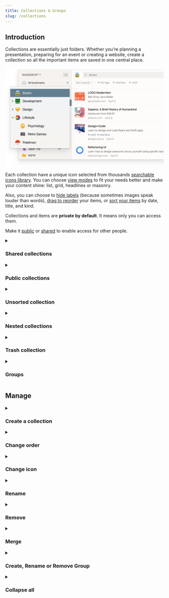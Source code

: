 ```yaml
---
title: Collections & Groups
slug: /collections
---
```


## Introduction
Collections are essentially just folders.
Whether you’re planning a presentation, preparing for an event or creating a website, create a collection so all the important items are saved in one central place.

![](./collections.jpg)

Each collection have a unique icon selected from thousands [searchable icons library](#change-icon).
You can choose [view modes](../bookmarks/index.md#appearance) to fit your needs better and make your content shine: list, grid, headlines or masonry.

Also, you can choose to [hide labels](../bookmarks/index.md#appearance) (because sometimes images speak louder than words), 
[drag to reorder](../bookmarks/index.md#sort) your items, or [sort your items](../bookmarks/index.md#sort) by date, title, and kind.

Collections and items are **private by default**.
It means only you can access them.

Make it [public](#public-collections) or [shared](#shared-collections) to enable access for other people.


<!------------------------------>
<details><summary>

### Shared collections

</summary>

You can enable access to your collection(s) by team members or friends. Permissions let you control who can access each of your collections.
You will notice a special "user" icon next to the name of a collection:

![](shared.png)

Learn more about sharing and collaboration [here](../collaboration/index.md).

</details>


<!------------------------------>
<details><summary>

### Public collections

</summary>

You can share individual collections with the entire web. Sign-up is not required.
You will notice a special "globe" icon next to the name of a collection:

![](public.png)

Learn more about public collections [here](../public-page/index.md).

</details>


<!------------------------------>
<details><summary>

### Unsorted collection

</summary>

The `Unsorted` is your default collection in Raindrop.io. When you add an item, it goes straight to your Unsorted unless you specify that the item goes into a specific collection.

This collection is useful to temporarily put new items in it and sort them later.

</details>


<!------------------------------>
<details><summary>

### Nested collections

</summary>

Nested collections give your an extra level of flexibility and power.

Keep your ever-growing collections list neat and organized with nested collections.
For example, you might create "parent" collection called "Music" and put "Pop", "Rock" and "Electronic" underneath.

:::note
Nested collections are only available in [Pro plan](../../billing/premium-features.md)
:::

You can collapse sub-collections under their “parent” to temporarily hide them from view.
This helps to focus on the right collections at the right time, without getting distracted by everything else.

Nested collections are also a great way to share multiple collections at once. 
When you share a "parent" all of it sub-collections become accessible by collaborators automatically.

</details>


<!------------------------------>
<details><summary>

### Trash collection

</summary>

When you remove an bookmark or file, they are moved to the `Trash` special collection.
You can restore an item from the `Trash` to your library by moving it to any other collection.
You can delete an item permanently by clicking the trash icon (or by right-clicking and choosing `Remove`).

</details>


<!------------------------------>
<details><summary>

### Groups

</summary>

Groups help you split your collections list into smaller chunks. 
For example, you might create "Work" and "Home" groups and then organize various collections underneath each one.

<p><img src={require('./groups.png').default} height='475' /></p>

Learn more about groups [here](#create-rename-or-remove-group).

</details>


<!------------------------------>
## Manage
<details><summary>

### Create a collection

</summary>

When you log in to Raindrop.io and you’ll see the dashboard.   
There’s a button `+` located in left side of a screen, click on it and a new collection field will appear right above currently active collection.

You can also right-click on `My collections` or the name of a group and choose `Create collection`

<p><img src={require('./create-collection.png').default} height='370' /></p>

Type a name then press `Enter`.  
Or if you not happy with a location of new collection just drag and drop it to any other level/location.

Nested collections can be created by dragging and dropping an existing collection onto another collection or by right-clicking a collection and choosing `Create nested collection`.
You can convert a nested collection into a top-level collection by dragging it out of the collection and dropping it into empty space in the left Raindrop.io pane.

</details>


<!------------------------------>
<details><summary>

### Change order

</summary>

1. Just drag a collection to reorder
<p><img src={require('./drag.png').default} height='340' /></p>

2. Drop it in desired location or move over another collection to make it parent
<p><img src={require('./move.png').default} height='340' /></p>

---

You can even sort all collections at once by name (ascending):
1. Mouse over "My collections" label in sidebar and click "..." button
2. In context menu that appear click "Sort all collections by name"

<img src={require('./groups-context-menu.png').default} height='472' />


</details>


<!------------------------------>
<details><summary>

### Change icon

</summary>

1. Right click on a collection
<img src={require('./context-menu.png').default} height='309' />

2. Click "Change icon"
3. Icon selector window will appear. Here you can select a predefined icon or search any specific. Click "Remove" in top right corner to unset icon for a collection.
<img src={require('./icon-search.png').default} height='569' />

:::caution
We use external sites ([Icons8](https://icons8.com/icons) and [Iconsfinder](https://www.iconfinder.com/)) to fetch icons.  
So please don't send requests to add any new icons to our email.
:::

</details>


<!------------------------------>
<details><summary>

### Rename

</summary>

Right-click on the collection and choose `Rename` to give a collection a new name

<img src={require('./context-menu.png').default} height='309' />

</details>


<!------------------------------>
<details><summary>

### Remove

</summary>

#### Remove single collection
Right-click on the collection and choose `Remove` to remove a collection from your library.
Deleting a collection does not delete the items in the collection. Items will be moved to `Trash`.

Deleting a collection will also delete its subcollections (but not the items in them).

<img src={require('./context-menu.png').default} height='309' />

---

#### Remove multiple collections
1. Right click on a collection
2. Then click "Select"
3. Keep selecting other collections you want to merge
4. Click "Merge" and wait for action to complete
<img src={require('./bulk.png').default} height='350' />

---

#### Remove all empty collections {#remove-all-empty}
1. Mouse over `My collections` label and click `...` next to it:

<img src={require('./groups-context-menu.png').default} height='472' />

2. Click "Remove all empty collections"

</details>


<!------------------------------>
<details><summary>

### Merge

</summary>

You can merge all items from one collection into another from your dashboard.
Sharing and collaboration settings will also be merged.

1. Right click on a collection
<img src={require('./context-menu.png').default} height='309' />

2. Then click "Select"

3. Keep selecting other collections you want to merge

4. Click "Merge" and wait for action to complete
<img src={require('./bulk.png').default} height='350' />

</details>


<!------------------------------>
<details><summary>

### Create, Rename or Remove Group

</summary>

Mouse over `My collections` label and click `...` next to it:

<img src={require('./groups-context-menu.png').default} height='472' />

</details>


<!------------------------------>
<details><summary>

### Collapse all

</summary>

You can collapse all nested collections at once in few easy steps.
This feature especially useful when you have very deep expanded structure and do not want to collapse each level manually.

1. Mouse over any group then click "..." button
2. In context menu that appear click "Collapse all collections"

<img src={require('./groups-context-menu.png').default} height='472' />

</details>